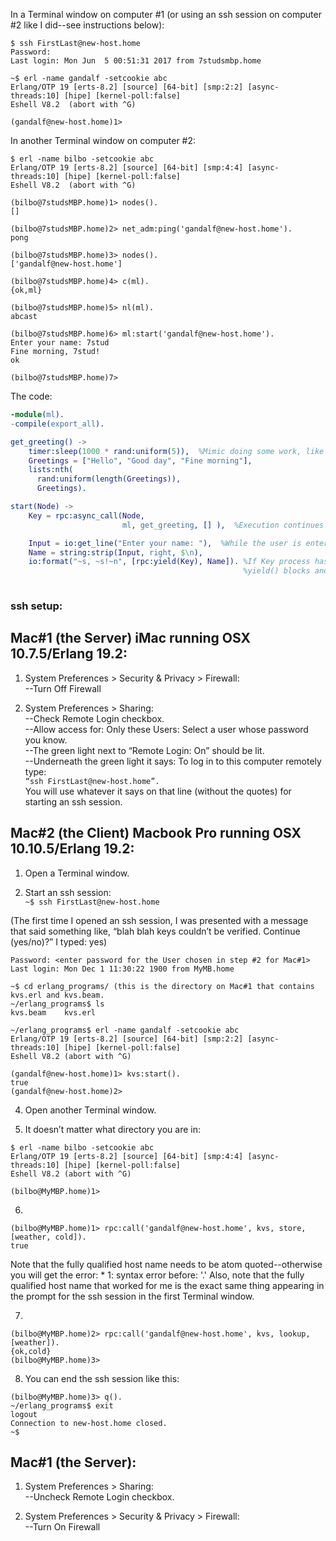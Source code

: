 In a Terminal window on computer #1 (or using an ssh session on computer #2 like I did--see instructions below):
```
$ ssh FirstLast@new-host.home
Password:
Last login: Mon Jun  5 00:51:31 2017 from 7studsmbp.home

~$ erl -name gandalf -setcookie abc
Erlang/OTP 19 [erts-8.2] [source] [64-bit] [smp:2:2] [async-threads:10] [hipe] [kernel-poll:false]
Eshell V8.2  (abort with ^G)

(gandalf@new-host.home)1> 
```

In another Terminal window on computer #2:
```
$ erl -name bilbo -setcookie abc
Erlang/OTP 19 [erts-8.2] [source] [64-bit] [smp:4:4] [async-threads:10] [hipe] [kernel-poll:false]
Eshell V8.2  (abort with ^G)

(bilbo@7studsMBP.home)1> nodes().
[]

(bilbo@7studsMBP.home)2> net_adm:ping('gandalf@new-host.home').
pong

(bilbo@7studsMBP.home)3> nodes().
['gandalf@new-host.home']

(bilbo@7studsMBP.home)4> c(ml).
{ok,ml}

(bilbo@7studsMBP.home)5> nl(ml).
abcast

(bilbo@7studsMBP.home)6> ml:start('gandalf@new-host.home').
Enter your name: 7stud
Fine morning, 7stud!
ok

(bilbo@7studsMBP.home)7>
```

The code:
```erlang
-module(ml).
-compile(export_all).

get_greeting() ->
    timer:sleep(1000 * rand:uniform(5)),  %Mimic doing some work, like accessing websites to get interesting greetings.
    Greetings = ["Hello", "Good day", "Fine morning"],
    lists:nth(
      rand:uniform(length(Greetings)),
      Greetings).

start(Node) ->
    Key = rpc:async_call(Node,
                         ml, get_greeting, [] ),  %Execution continues immediately on the next line.

    Input = io:get_line("Enter your name: "),  %While the user is entering their name, the other node is doing some work.
    Name = string:strip(Input, right, $\n),
    io:format("~s, ~s!~n", [rpc:yield(Key), Name]). %If Key process hasn't returned yet,
                                                    %yield() blocks and waits for the return value.
                                                    
```    

### ssh setup:

Mac#1 (the Server) iMac running OSX 10.7.5/Erlang 19.2: 
------------------- 
1. System Preferences > Security & Privacy > Firewall:  
--Turn Off Firewall

2. System Preferences > Sharing:   
--Check Remote Login checkbox.   
--Allow access for: Only these Users: Select a user whose password you know.   
--The green light next to “Remote Login: On” should be lit.   
--Underneath the green light it says: To log in to this computer remotely type:   
```“ssh FirstLast@new-host.home”. ```  
You will use whatever it says on that line (without the quotes) for starting an ssh session.  

Mac#2 (the Client) Macbook Pro running OSX 10.10.5/Erlang 19.2: 
--------------------- 
1. Open a Terminal window.  

2. Start an ssh session:   
```~$ ssh FirstLast@new-host.home```

(The first time I opened an ssh session, I was presented with a message that said something like, “blah blah keys couldn’t be verified. Continue (yes/no)?” I typed: yes)  
```
Password: <enter password for the User chosen in step #2 for Mac#1>   
Last login: Mon Dec 1 11:30:22 1900 from MyMB.home

~$ cd erlang_programs/ (this is the directory on Mac#1 that contains kvs.erl and kvs.beam. 
~/erlang_programs$ ls 
kvs.beam	kvs.erl

~/erlang_programs$ erl -name gandalf -setcookie abc   
Erlang/OTP 19 [erts-8.2] [source] [64-bit] [smp:2:2] [async-threads:10] [hipe] [kernel-poll:false]   
Eshell V8.2 (abort with ^G)  

(gandalf@new-host.home)1> kvs:start().   
true   
(gandalf@new-host.home)2>   
```
4. Open another Terminal window.

5. It doesn’t matter what directory you are in: 
```
$ erl -name bilbo -setcookie abc   
Erlang/OTP 19 [erts-8.2] [source] [64-bit] [smp:4:4] [async-threads:10] [hipe] [kernel-poll:false]   
Eshell V8.2 (abort with ^G)  

(bilbo@MyMBP.home)1>  
```
6. 
```
(bilbo@MyMBP.home)1> rpc:call('gandalf@new-host.home', kvs, store, [weather, cold]).   
true
```
Note that the fully qualified host name needs to be atom quoted--otherwise you will get the error: * 1: syntax error before: '.' Also, note that the fully qualified host name that worked for me is the exact same thing appearing in the prompt for the ssh session in the first Terminal window.

7. 
```
(bilbo@MyMBP.home)2> rpc:call('gandalf@new-host.home', kvs, lookup, [weather]).   
{ok,cold}   
(bilbo@MyMBP.home)3>   
```
8. You can end the ssh session like this:
```
(bilbo@MyMBP.home)3> q().   
~/erlang_programs$ exit   
logout   
Connection to new-host.home closed.    
~$  
```
Mac#1 (the Server): 
------------------- 
1. System Preferences > Sharing:   
--Uncheck Remote Login checkbox.

2. System Preferences > Security & Privacy > Firewall:   
--Turn On Firewall
